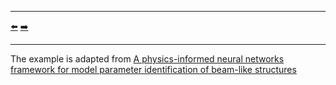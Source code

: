 ***
[⬅️](../018/README.md "Previous example")
[➡️](../020/README.md "Next example")
***
The example is adapted from [A physics-informed neural networks framework for model parameter identification of beam-like structures](https://doi.org/10.1016/j.ymssp.2024.112189)
